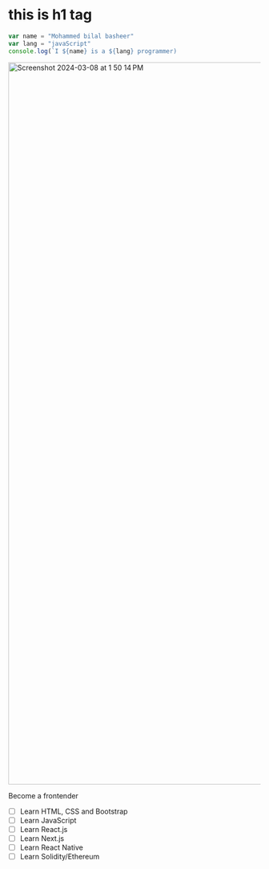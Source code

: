 # this is h1 tag

```javascript
var name = "Mohammed bilal basheer"
var lang = "javaScript"
console.log(`I ${name} is a ${lang} programmer)
```
<img width="1440" alt="Screenshot 2024-03-08 at 1 50 14 PM" src="https://github.com/Bilalbasheer100/skills-communicate-using-markdown/assets/108890773/dd270e9b-310a-47b9-bbd7-20eb4cc2eb4a">






Become a frontender
- [ ] Learn HTML, CSS and Bootstrap
- [ ] Learn JavaScript
- [ ] Learn React.js
- [ ] Learn Next.js
- [ ] Learn React Native
- [ ] Learn Solidity/Ethereum

